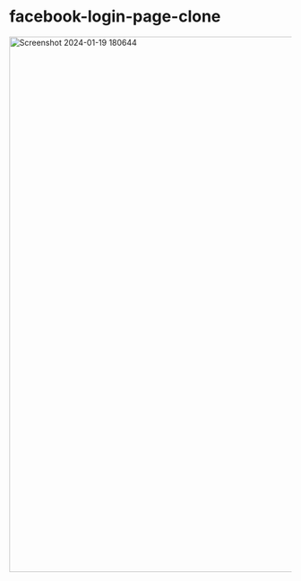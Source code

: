 # facebook-login-page-clone
<img width="954" alt="Screenshot 2024-01-19 180644" src="https://github.com/aparna10pandey/facebook-login-page-clone/assets/156917948/fe43986f-c101-4763-849c-46bca7103c92">
